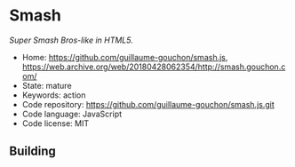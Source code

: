 # Smash

_Super Smash Bros-like in HTML5._

- Home: https://github.com/guillaume-gouchon/smash.js, https://web.archive.org/web/20180428062354/http://smash.gouchon.com/
- State: mature
- Keywords: action
- Code repository: https://github.com/guillaume-gouchon/smash.js.git
- Code language: JavaScript
- Code license: MIT

## Building

